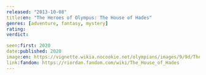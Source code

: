 ```yaml
---
released: "2013-10-08"
title:en: "The Heroes of Olympus: The House of Hades"
genres: [adventure, fantasy, mystery]
rating:
verdict:

seen:first: 2020
date:published: 2020
image:en: https://vignette.wikia.nocookie.net/olympians/images/9/9d/The_House_of_Hades.jpg/revision/latest?cb=20130531133315
link:fandom: https://riordan.fandom.com/wiki/The_House_of_Hades
---
```

